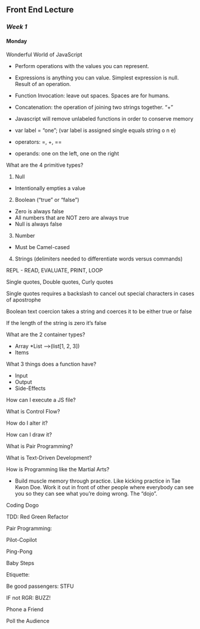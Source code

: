 ## Front End Lecture
### _Week 1_

#### <strong>Monday</strong> 

Wonderful World of JavaScript

* Perform operations with the values you can represent. 

* Expressions is anything you can value. Simplest expression is null. Result of an operation. 

* Function Invocation: leave out spaces. Spaces are for humans.

* Concatenation: the operation of joining two strings together. “+”

* Javascript will remove unlabeled functions in order to conserve memory

* var label = “one”; (var label is assigned single equals string o n e)

* operators: =, +, ==

* operands: one on the left, one on the right

What are the 4 primitive types?
1. Null
  * Intentionally empties a value 
2. Boolean (“true” or “false”)
  * Zero is always false
  * All numbers that are NOT zero are always true
  * Null is always false
3. Number
  * Must be Camel-cased
4. Strings (delimiters needed to differentiate words versus commands)

REPL - READ, EVALUATE, PRINT, LOOP

Single quotes, Double quotes, Curly quotes

Single quotes requires a backslash to cancel out special characters in cases of apostrophe

Boolean text coercion takes a string and coerces it to be either true or false

If the length of the string is zero it’s false 

What are the 2 container types?
* Array
   *List —>(list[1, 2, 3])
* Items

What 3 things does a function have?
* Input
* Output
* Side-Effects

How can I execute a JS file?

What is Control Flow?

How do I alter it?

How can I draw it?

What is Pair Programming?

What is Text-Driven Development?

How is Programming like the Martial Arts? 
* Build muscle memory through practice. Like kicking practice in Tae Kwon Doe. Work it out in front of other people where everybody can see you so they can see what you’re doing wrong. The “dojo”.




Coding Dogo

TDD: Red Green Refactor

Pair Programming:

Pilot-Copilot

Ping-Pong

Baby Steps

Etiquette:

Be good passengers: STFU

IF not RGR: BUZZ!

Phone a Friend

Poll the Audience

